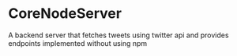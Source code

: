 # CoreNodeServer
A backend server that fetches tweets using twitter api and provides endpoints
implemented without using npm
